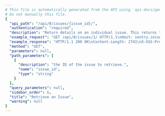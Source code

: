 ```yaml
---
# This file is automatically generated from the API using `api-docs/generate.py`
# Do not manually this file.
{
  "api_path": "/api/0/issues/{issue_id}/", 
  "authentication": "required", 
  "description": "Return details on an individual issue. This returns the basic stats for\nthe issue (title, last seen, first seen), some overall numbers (number\nof comments, user reports) as well as the summarized event data.", 
  "example_request": "GET /api/0/issues/1/ HTTP/1.1\nHost: sentry.io\nAuthorization: Bearer {base64-encoded-key-here}", 
  "example_response": "HTTP/1.1 200 OK\nContent-Length: 2741\nX-XSS-Protection: 1; mode=block\nContent-Language: en\nX-Content-Type-Options: nosniff\nVary: Accept-Language, Cookie\nAllow: GET, PUT, DELETE, HEAD, OPTIONS\nX-Frame-Options: deny\nContent-Type: application/json\n\n{\n  \"activity\": [\n    {\n      \"data\": {}, \n      \"dateCreated\": \"2018-11-06T17:23:04Z\", \n      \"id\": \"0\", \n      \"type\": \"first_seen\", \n      \"user\": null\n    }\n  ], \n  \"annotations\": [], \n  \"assignedTo\": null, \n  \"count\": \"1\", \n  \"culprit\": \"raven.scripts.runner in main\", \n  \"firstRelease\": {\n    \"authors\": [], \n    \"commitCount\": 0, \n    \"data\": {}, \n    \"dateCreated\": \"2018-11-06T17:23:04.417Z\", \n    \"dateReleased\": null, \n    \"deployCount\": 0, \n    \"firstEvent\": \"2018-11-06T17:23:05.145Z\", \n    \"lastCommit\": null, \n    \"lastDeploy\": null, \n    \"lastEvent\": \"2018-11-06T17:23:05.145Z\", \n    \"newGroups\": 0, \n    \"owner\": null, \n    \"projects\": [\n      {\n        \"name\": \"Pump Station\", \n        \"slug\": \"pump-station\"\n      }\n    ], \n    \"ref\": null, \n    \"shortVersion\": \"76bfa7a\", \n    \"url\": null, \n    \"version\": \"76bfa7a9209b74959bdc30b31d2bd164a086a77a\"\n  }, \n  \"firstSeen\": \"2018-11-06T17:23:04Z\", \n  \"hasSeen\": false, \n  \"id\": \"1\", \n  \"isBookmarked\": false, \n  \"isPublic\": false, \n  \"isSubscribed\": true, \n  \"lastRelease\": null, \n  \"lastSeen\": \"2018-11-06T17:23:04Z\", \n  \"level\": \"error\", \n  \"logger\": null, \n  \"metadata\": {\n    \"title\": \"This is an example python exception\"\n  }, \n  \"numComments\": 0, \n  \"participants\": [], \n  \"permalink\": \"https://sentry.io/the-interstellar-jurisdiction/pump-station/issues/1/\", \n  \"pluginActions\": [], \n  \"pluginContexts\": [], \n  \"pluginIssues\": [], \n  \"project\": {\n    \"id\": \"2\", \n    \"name\": \"Pump Station\", \n    \"slug\": \"pump-station\"\n  }, \n  \"seenBy\": [], \n  \"shareId\": null, \n  \"shortId\": \"PUMP-STATION-1\", \n  \"stats\": {\n    \"24h\": [\n      [\n        1541437200.0, \n        606\n      ], \n      [\n        1541440800.0, \n        965\n      ], \n      [\n        1541444400.0, \n        624\n      ], \n      [\n        1541448000.0, \n        647\n      ], \n      [\n        1541451600.0, \n        525\n      ], \n      [\n        1541455200.0, \n        968\n      ], \n      [\n        1541458800.0, \n        578\n      ], \n      [\n        1541462400.0, \n        515\n      ], \n      [\n        1541466000.0, \n        737\n      ], \n      [\n        1541469600.0, \n        635\n      ], \n      [\n        1541473200.0, \n        833\n      ], \n      [\n        1541476800.0, \n        327\n      ], \n      [\n        1541480400.0, \n        345\n      ], \n      [\n        1541484000.0, \n        824\n      ], \n      [\n        1541487600.0, \n        135\n      ], \n      [\n        1541491200.0, \n        143\n      ], \n      [\n        1541494800.0, \n        347\n      ], \n      [\n        1541498400.0, \n        509\n      ], \n      [\n        1541502000.0, \n        286\n      ], \n      [\n        1541505600.0, \n        421\n      ], \n      [\n        1541509200.0, \n        428\n      ], \n      [\n        1541512800.0, \n        193\n      ], \n      [\n        1541516400.0, \n        243\n      ], \n      [\n        1541520000.0, \n        134\n      ], \n      [\n        1541523600.0, \n        1236\n      ]\n    ], \n    \"30d\": [\n      [\n        1538870400.0, \n        2800\n      ], \n      [\n        1538956800.0, \n        13519\n      ], \n      [\n        1539043200.0, \n        9909\n      ], \n      [\n        1539129600.0, \n        14025\n      ], \n      [\n        1539216000.0, \n        13582\n      ], \n      [\n        1539302400.0, \n        11586\n      ], \n      [\n        1539388800.0, \n        11653\n      ], \n      [\n        1539475200.0, \n        14609\n      ], \n      [\n        1539561600.0, \n        12786\n      ], \n      [\n        1539648000.0, \n        11911\n      ], \n      [\n        1539734400.0, \n        10191\n      ], \n      [\n        1539820800.0, \n        13892\n      ], \n      [\n        1539907200.0, \n        12755\n      ], \n      [\n        1539993600.0, \n        14143\n      ], \n      [\n        1540080000.0, \n        11605\n      ], \n      [\n        1540166400.0, \n        11867\n      ], \n      [\n        1540252800.0, \n        11267\n      ], \n      [\n        1540339200.0, \n        13496\n      ], \n      [\n        1540425600.0, \n        12471\n      ], \n      [\n        1540512000.0, \n        13400\n      ], \n      [\n        1540598400.0, \n        11249\n      ], \n      [\n        1540684800.0, \n        12909\n      ], \n      [\n        1540771200.0, \n        12844\n      ], \n      [\n        1540857600.0, \n        12917\n      ], \n      [\n        1540944000.0, \n        14381\n      ], \n      [\n        1541030400.0, \n        13056\n      ], \n      [\n        1541116800.0, \n        13501\n      ], \n      [\n        1541203200.0, \n        11941\n      ], \n      [\n        1541289600.0, \n        12399\n      ], \n      [\n        1541376000.0, \n        14044\n      ], \n      [\n        1541462400.0, \n        8291\n      ]\n    ]\n  }, \n  \"status\": \"unresolved\", \n  \"statusDetails\": {}, \n  \"subscriptionDetails\": null, \n  \"tags\": [], \n  \"title\": \"This is an example python exception\", \n  \"type\": \"default\", \n  \"userCount\": 0, \n  \"userReportCount\": 0\n}", 
  "method": "GET", 
  "parameters": null, 
  "path_parameters": [
    {
      "description": "the ID of the issue to retrieve.", 
      "name": "issue_id", 
      "type": "string"
    }
  ], 
  "query_parameters": null, 
  "sidebar_order": 6, 
  "title": "Retrieve an Issue", 
  "warning": null
}
---
```

